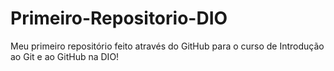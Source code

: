 # Primeiro-Repositorio-DIO
Meu primeiro repositório feito através do GitHub para o curso de Introdução ao Git e ao GitHub na DIO!
